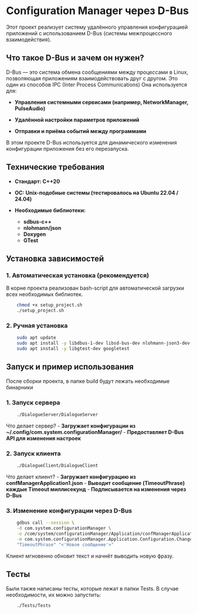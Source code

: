# Configuration Manager через D-Bus
Этот проект реализует систему удалённого управления конфигурацией приложений с использованием D-Bus (системы межпроцессного взаимодействия).

## Что такое D-Bus и зачем он нужен?
D-Bus — это система обмена сообщениями между процессами в Linux, позволяющая приложениям взаимодействовать друг с другом. Это один из способов IPC (Inter Process Communications) Она используется для:

- **Управления системными сервисами (например, NetworkManager, PulseAudio)**

- **Удалённой настройки параметров приложений**

- **Отправки и приёма событий между программами**

В этом проекте D-Bus используется для динамического изменения конфигурации приложения без его перезапуска.

## Технические требования
- **Стандарт: C++20**

- **ОС: Unix-подобные системы (тестировалось на Ubuntu 22.04 / 24.04)**

- **Необходимые библиотеки:**

    - **sdbus-c++**
    - **nlohmann/json** 
    - **Doxygen**
    - **GTest**
## Установка зависимостей
### 1. Автоматическая установка (рекомендуется) 
В корне проекта реализован bash-script для автоматической загрузки всех необходимых библиотек. 
```bash
    chmod +x setup_project.sh
    ./setup_project.sh
```
### 2. Ручная установка
```bash
    sudo apt update
    sudo apt install -y libdbus-1-dev libsd-bus-dev nlohmann-json3-dev doxygen g++ cmake
    sudo apt install -y libgtest-dev googletest
```

## Запуск и пример использования
После сборки проекта, в папке build будут лежать необходимые бинарники
### 1. Запуск сервера
```bash
    ./DialogueServer/DialogueServer
```
Что делает сервер?
    - **Загружает конфигурации из ~/.config/com.system.configurationManager/**
    - **Предоставляет D-Bus API для изменения настроек**

### 2. Запуск клиента
```bash
    ./DialogueClient/DialogueClient
```
Что делает клиент?
    - **Загружает конфигурацию из confManagerApplication1.json**
    - **Выводит сообщение (TimeoutPhrase) каждые Timeout миллисекунд**
    - **Подписывается на изменения через D-Bus**

### 3. Изменение конфигурации через D-Bus
```bash
    gdbus call --session \
    -d com.system.configurationManager \
    -o /com/system/configurationManager/Application/confManagerApplication1 \
    -m com.system.configurationManager.Application.Configuration.ChangeConfiguration \
    "TimeoutPhrase" "<'Новое сообщение'>"
```
Клиент мгновенно обновит текст и начнёт выводить новую фразу. 

## Тесты
Были также написаны тесты, которые лежат в папки Tests. В случае необходимости, их можно запустить:
```bash
    ./Tests/Tests
```